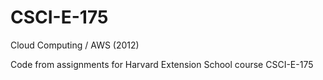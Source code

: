# CSCI-E-175
 Cloud Computing / AWS (2012)
<p>Code from assignments for Harvard Extension School course CSCI-E-175<p>
